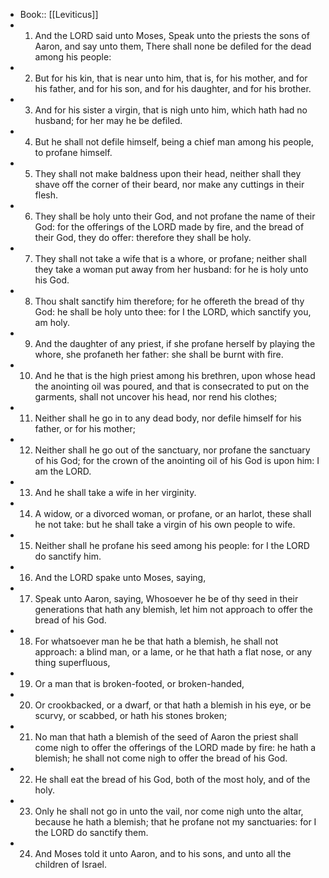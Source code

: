 - Book:: [[Leviticus]]
- 1. And the LORD said unto Moses, Speak unto the priests the sons of Aaron, and say unto them, There shall none be defiled for the dead among his people:
- 2. But for his kin, that is near unto him, that is, for his mother, and for his father, and for his son, and for his daughter, and for his brother.
- 3. And for his sister a virgin, that is nigh unto him, which hath had no husband; for her may he be defiled.
- 4. But he shall not defile himself, being a chief man among his people, to profane himself.
- 5. They shall not make baldness upon their head, neither shall they shave off the corner of their beard, nor make any cuttings in their flesh.
- 6. They shall be holy unto their God, and not profane the name of their God: for the offerings of the LORD made by fire, and the bread of their God, they do offer: therefore they shall be holy.
- 7. They shall not take a wife that is a whore, or profane; neither shall they take a woman put away from her husband: for he is holy unto his God.
- 8. Thou shalt sanctify him therefore; for he offereth the bread of thy God: he shall be holy unto thee: for I the LORD, which sanctify you, am holy.
- 9. And the daughter of any priest, if she profane herself by playing the whore, she profaneth her father: she shall be burnt with fire.
- 10. And he that is the high priest among his brethren, upon whose head the anointing oil was poured, and that is consecrated to put on the garments, shall not uncover his head, nor rend his clothes;
- 11. Neither shall he go in to any dead body, nor defile himself for his father, or for his mother;
- 12. Neither shall he go out of the sanctuary, nor profane the sanctuary of his God; for the crown of the anointing oil of his God is upon him: I am the LORD.
- 13. And he shall take a wife in her virginity.
- 14. A widow, or a divorced woman, or profane, or an harlot, these shall he not take: but he shall take a virgin of his own people to wife.
- 15. Neither shall he profane his seed among his people: for I the LORD do sanctify him.
- 16. And the LORD spake unto Moses, saying,
- 17. Speak unto Aaron, saying, Whosoever he be of thy seed in their generations that hath any blemish, let him not approach to offer the bread of his God.
- 18. For whatsoever man he be that hath a blemish, he shall not approach: a blind man, or a lame, or he that hath a flat nose, or any thing superfluous,
- 19. Or a man that is broken-footed, or broken-handed,
- 20. Or crookbacked, or a dwarf, or that hath a blemish in his eye, or be scurvy, or scabbed, or hath his stones broken;
- 21. No man that hath a blemish of the seed of Aaron the priest shall come nigh to offer the offerings of the LORD made by fire: he hath a blemish; he shall not come nigh to offer the bread of his God.
- 22. He shall eat the bread of his God, both of the most holy, and of the holy.
- 23. Only he shall not go in unto the vail, nor come nigh unto the altar, because he hath a blemish; that he profane not my sanctuaries: for I the LORD do sanctify them.
- 24. And Moses told it unto Aaron, and to his sons, and unto all the children of Israel.
